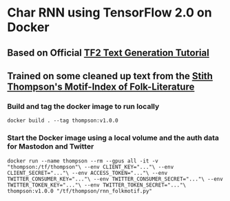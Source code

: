 # Char RNN using TensorFlow 2.0 on Docker

## Based on Official [TF2 Text Generation Tutorial](https://www.tensorflow.org/text/tutorials/text_generation)

## Trained on some cleaned up text from the [Stith Thompson's Motif-Index of Folk-Literature](https://archive.org/details/Thompson2016MotifIndex)

### Build and tag the docker image to run locally
`docker build . --tag thompson:v1.0.0`

### Start the Docker image using a local volume and the auth data for Mastodon and Twitter
`docker run --name thompson --rm --gpus all -it -v "thompson:/tf/thompson"\
 --env CLIENT_KEY="..."\
 --env CLIENT_SECRET="..."\
 --env ACCESS_TOKEN="..."\
 --env TWITTER_CONSUMER_KEY="..."\
 --env TWITTER_CONSUMER_SECRET="..."\
 --env TWITTER_TOKEN_KEY="..."\
 --env TWITTER_TOKEN_SECRET="..."\
thompson:v1.0.0 "/tf/thompson/rnn_folkmotif.py"`

